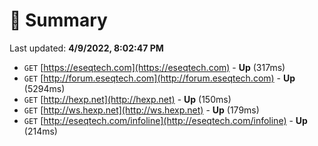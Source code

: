 # 📖 Summary
Last updated: **4/9/2022, 8:02:47 PM**

- `GET` [https://eseqtech.com](https://eseqtech.com) - **Up** (317ms)
- `GET` [http://forum.eseqtech.com](http://forum.eseqtech.com) - **Up** (5294ms)
- `GET` [http://hexp.net](http://hexp.net) - **Up** (150ms)
- `GET` [http://ws.hexp.net](http://ws.hexp.net) - **Up** (179ms)
- `GET` [http://eseqtech.com/infoline](http://eseqtech.com/infoline) - **Up** (214ms)

